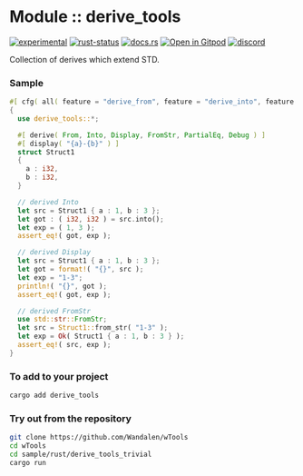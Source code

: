 <!-- {{# generate.module_header{} #}} -->

# Module :: derive_tools
[![experimental](https://raster.shields.io/static/v1?label=stability&message=experimental&color=orange&logoColor=eee)](https://github.com/emersion/stability-badges#experimental) [![rust-status](https://github.com/Wandalen/wTools/actions/workflows/ModuleDeriveToolsPush.yml/badge.svg)](https://github.com/Wandalen/wTools/actions/workflows/ModuleDeriveToolsPush.yml) [![docs.rs](https://img.shields.io/docsrs/derive_tools?color=e3e8f0&logo=docs.rs)](https://docs.rs/derive_tools) [![Open in Gitpod](https://raster.shields.io/static/v1?label=&message=try&color=eee)](https://gitpod.io/#RUN_PATH=.,SAMPLE_FILE=sample%2Frust%2Fderive_tools_trivial_sample%2Fsrc%2Fmain.rs,RUN_POSTFIX=--example%20derive_tools_trivial_sample/https://github.com/Wandalen/wTools) [![discord](https://img.shields.io/discord/872391416519737405?color=eee&logo=discord&logoColor=eee&label=ask)](https://discord.gg/m3YfbXpUUY)

Collection of derives which extend STD.

### Sample

<!-- {{# generate.module_sample{} #}} -->

```rust
#[ cfg( all( feature = "derive_from", feature = "derive_into", feature = "derive_display", feature = "derive_from_str" ) ) ]
{
  use derive_tools::*;

  #[ derive( From, Into, Display, FromStr, PartialEq, Debug ) ]
  #[ display( "{a}-{b}" ) ]
  struct Struct1
  {
    a : i32,
    b : i32,
  }

  // derived Into
  let src = Struct1 { a : 1, b : 3 };
  let got : ( i32, i32 ) = src.into();
  let exp = ( 1, 3 );
  assert_eq!( got, exp );

  // derived Display
  let src = Struct1 { a : 1, b : 3 };
  let got = format!( "{}", src );
  let exp = "1-3";
  println!( "{}", got );
  assert_eq!( got, exp );

  // derived FromStr
  use std::str::FromStr;
  let src = Struct1::from_str( "1-3" );
  let exp = Ok( Struct1 { a : 1, b : 3 } );
  assert_eq!( src, exp );
}
```

### To add to your project

```sh
cargo add derive_tools
```

### Try out from the repository

```sh
git clone https://github.com/Wandalen/wTools
cd wTools
cd sample/rust/derive_tools_trivial
cargo run
```
